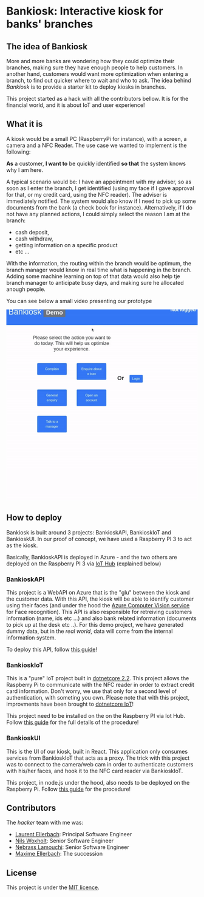 # Bankiosk:  Interactive kiosk for banks' branches

## The idea of Bankiosk

More and more banks are wondering how they could optimize their branches, making sure they have enough people to help customers.
In another hand, customers would want more optimization when entering a branch, to find out quicker where to wait and who to ask. 
The idea behind *Bankiosk* is to provide a starter kit to deploy kiosks in branches. 

This project started as a hack with all the contributors bellow. It is for the financial world, and it is about IoT and user experience!


## What it is

A kiosk would be a small PC (RaspberryPi for instance), with a screen, a camera and a NFC Reader.
The use case we wanted to implement is the following: 

**As** a customer, **I want to** be quickly identified **so that** the system knows why I am here.

A typical scenario would be: I have an appointment with my adviser, so as soon as I enter the branch, I get identified (using my face if I gave approval for that, or my credit card, using the NFC reader). The adviser is immediately notified. The system would also know if I need to pick up some documents from the bank (a check book for instance).
Alternatively, if I do not have any planned actions, I could simply select the reason I am at the branch:
* cash deposit, 
* cash withdraw,
* getting information on a specific product 
* etc … 

With the information, the routing within the branch would be optimum, the branch manager would know in real time what is happening in the branch.
Adding some machine learning on top of that data would also help tje branch manager to anticipate busy days, and making sure he allocated anough people. 

You can see below a small video presenting our prototype

![Demo](./Docs/Bankiosk.gif)

## How to deploy

Bankiosk is built around 3 projects: BankioskAPI, BankioskIoT and BankioskUI.
In our proof of concept, we have used a Raspberry PI 3 to act as the kiosk.

Basically, BankioskAPI is deployed in Azure - and the two others are deployed on the Raspberry PI 3 via [IoT Hub](https://azure.microsoft.com/en-us/services/iot-hub/) (explained below)

### BankioskAPI

This project is a WebAPI on Azure that is the "glu" between the kiosk and the customer data. With this API, the kiosk will be able to identify customer using their faces (and under the hood the [Azure Computer Vision service](https://azure.microsoft.com/en-us/services/cognitive-services/computer-vision/) for Face recognition). This API is also responsible for retreiving customers information (name, ids etc ...) and also bank related information (documents to pick up at the desk etc ..). For this demo project, we have generated dummy data, but in the *real world*, data will come from the internal information system.

To deploy this API, follow [this guide](./BankioskAPI/README.md)!

### BankioskIoT

This is a "pure" IoT project built in [dotnetcore 2.2](https://github.com/dotnet/core). This project allows the Raspberry Pi to communicate with the NFC reader in order to extract credit card information. Don't worry, we use that only for a second level of authentication, with someting you own.
Please note that with this project, improvments have been brought to [dotnetcore IoT](https://github.com/dotnet/iot)!

This project need to be installed on the on the Raspberry PI via Iot Hub. Follow [this guide](./BankioskIoT/README.md) for the full details of the procedure!

### BankioskUI

This is the UI of our kiosk, built in React. This application only consumes services from BankioskIoT that acts as a proxy. The trick with this project was to connect to the camera/web cam in order to authenticate customers with his/her faces, and hook it to the NFC card reader via BankioskIoT.

This project, in node.js under the hood, also needs to be deployed on the Raspberry Pi. Follow [this guide](./bankioskui/README.md) for the procedure!

## Contributors

The *hacker* team with me was:
* [Laurent Ellerbach](https://github.com/Ellerbach): Principal Software Engineer
* [Nils Woxholt](https://github.com/nils-woxholt): Senior Software Engineer
* [Nebrass Lamouchi](https://github.com/nebrass): Senior Software Engineer
* [Maxime Ellerbach](https://github.com/maximellerbach): The succession

## License

This project is under the [MIT licence](./LICENSE).
